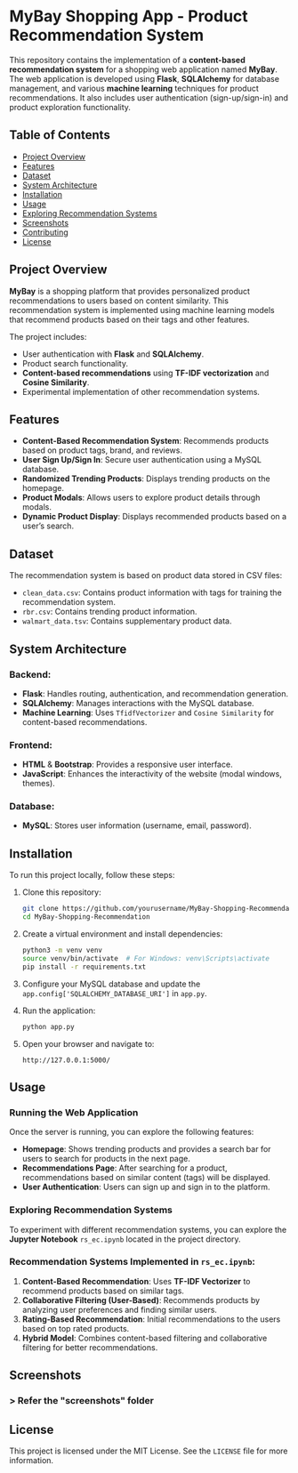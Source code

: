 
# MyBay Shopping App - Product Recommendation System

This repository contains the implementation of a **content-based recommendation system** for a shopping web application named **MyBay**. The web application is developed using **Flask**, **SQLAlchemy** for database management, and various **machine learning** techniques for product recommendations. It also includes user authentication (sign-up/sign-in) and product exploration functionality.

## Table of Contents
- [Project Overview](#project-overview)
- [Features](#features)
- [Dataset](#dataset)
- [System Architecture](#system-architecture)
- [Installation](#installation)
- [Usage](#usage)
- [Exploring Recommendation Systems](#exploring-recommendation-systems)
- [Screenshots](#screenshots)
- [Contributing](#contributing)
- [License](#license)

## Project Overview

**MyBay** is a shopping platform that provides personalized product recommendations to users based on content similarity. This recommendation system is implemented using machine learning models that recommend products based on their tags and other features.

The project includes:
- User authentication with **Flask** and **SQLAlchemy**.
- Product search functionality.
- **Content-based recommendations** using **TF-IDF vectorization** and **Cosine Similarity**.
- Experimental implementation of other recommendation systems.

## Features

- **Content-Based Recommendation System**: Recommends products based on product tags, brand, and reviews.
- **User Sign Up/Sign In**: Secure user authentication using a MySQL database.
- **Randomized Trending Products**: Displays trending products on the homepage.
- **Product Modals**: Allows users to explore product details through modals.
- **Dynamic Product Display**: Displays recommended products based on a user’s search.

## Dataset

The recommendation system is based on product data stored in CSV files:
- `clean_data.csv`: Contains product information with tags for training the recommendation system.
- `rbr.csv`: Contains trending product information.
- `walmart_data.tsv`: Contains supplementary product data.

## System Architecture

### Backend:
- **Flask**: Handles routing, authentication, and recommendation generation.
- **SQLAlchemy**: Manages interactions with the MySQL database.
- **Machine Learning**: Uses `TfidfVectorizer` and `Cosine Similarity` for content-based recommendations.

### Frontend:
- **HTML** & **Bootstrap**: Provides a responsive user interface.
- **JavaScript**: Enhances the interactivity of the website (modal windows, themes).

### Database:
- **MySQL**: Stores user information (username, email, password).

## Installation

To run this project locally, follow these steps:

1. Clone this repository:
   ```bash
   git clone https://github.com/yourusername/MyBay-Shopping-Recommendation.git
   cd MyBay-Shopping-Recommendation
   ```

2. Create a virtual environment and install dependencies:
   ```bash
   python3 -m venv venv
   source venv/bin/activate  # For Windows: venv\Scripts\activate
   pip install -r requirements.txt
   ```

3. Configure your MySQL database and update the `app.config['SQLALCHEMY_DATABASE_URI']` in `app.py`.

4. Run the application:
   ```bash
   python app.py
   ```

5. Open your browser and navigate to:
   ```
   http://127.0.0.1:5000/
   ```

## Usage

### Running the Web Application
Once the server is running, you can explore the following features:
- **Homepage**: Shows trending products and provides a search bar for users to search for products in the next page.
- **Recommendations Page**: After searching for a product, recommendations based on similar content (tags) will be displayed.
- **User Authentication**: Users can sign up and sign in to the platform.

### Exploring Recommendation Systems
To experiment with different recommendation systems, you can explore the **Jupyter Notebook** `rs_ec.ipynb` located in the project directory. 

### Recommendation Systems Implemented in `rs_ec.ipynb`:
1. **Content-Based Recommendation**: Uses **TF-IDF Vectorizer** to recommend products based on similar tags.
2. **Collaborative Filtering (User-Based)**: Recommends products by analyzing user preferences and finding similar users.
4. **Rating-Based Recommendation**: Initial recommendations to the users based on top rated products.
5. **Hybrid Model**: Combines content-based filtering and collaborative filtering for better recommendations.

## Screenshots

### > Refer the "screenshots" folder


## License
This project is licensed under the MIT License. See the `LICENSE` file for more information.

